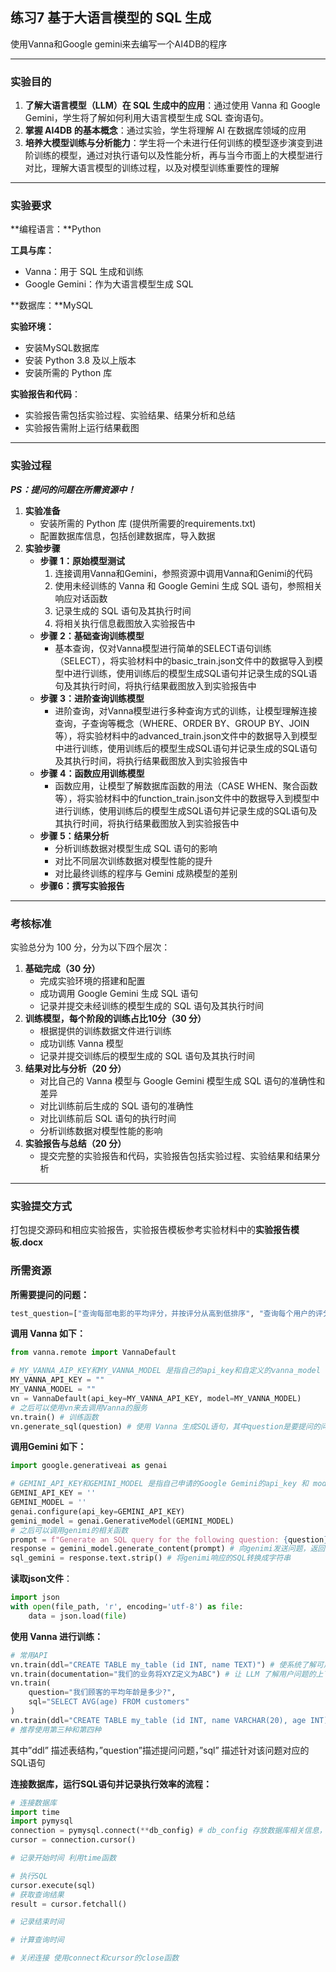 ## **练习7 基于大语言模型的 SQL 生成**

使用Vanna和Google gemini来去编写一个AI4DB的程序

------

### **实验目的**

1. **了解大语言模型（LLM）在 SQL 生成中的应用**：通过使用 Vanna 和 Google Gemini，学生将了解如何利用大语言模型生成 SQL 查询语句。
2. **掌握 AI4DB 的基本概念**：通过实验，学生将理解 AI 在数据库领域的应用
3. **培养大模型训练与分析能力**：学生将一个未进行任何训练的模型逐步演变到进阶训练的模型，通过对执行语句以及性能分析，再与当今市面上的大模型进行对比，理解大语言模型的训练过程，以及对模型训练重要性的理解

------

### **实验要求**

**编程语言：**Python

**工具与库：**

- Vanna：用于 SQL 生成和训练
- Google Gemini：作为大语言模型生成 SQL

**数据库：**MySQL

**实验环境：**

- 安装MySQL数据库
- 安装 Python 3.8 及以上版本
- 安装所需的 Python 库

**实验报告和代码**：

- 实验报告需包括实验过程、实验结果、结果分析和总结
- 实验报告需附上运行结果截图

------

### **实验过程**

***PS：提问的问题在所需资源中！***

1. **实验准备**
   - 安装所需的 Python 库 (提供所需要的requirements.txt)
   - 配置数据库信息，包括创建数据库，导入数据
2. **实验步骤**
   - **步骤 1：原始模型测试**
     1. 连接调用Vanna和Gemini，参照资源中调用Vanna和Genimi的代码
     2. 使用未经训练的 Vanna 和 Google Gemini 生成 SQL 语句，参照相关响应对话函数
     3. 记录生成的 SQL 语句及其执行时间
     4. 将相关执行信息截图放入实验报告中
   - **步骤 2：基础查询训练模型**
     - 基本查询，仅对Vanna模型进行简单的SELECT语句训练（SELECT），将实验材料中的basic_train.json文件中的数据导入到模型中进行训练，使用训练后的模型生成SQL语句并记录生成的SQL语句及其执行时间，将执行结果截图放入到实验报告中
   - **步骤 3：进阶查询训练模型**
     - 进阶查询，对Vanna模型进行多种查询方式的训练，让模型理解连接查询，子查询等概念（WHERE、ORDER BY、GROUP BY、JOIN 等），将实验材料中的advanced_train.json文件中的数据导入到模型中进行训练，使用训练后的模型生成SQL语句并记录生成的SQL语句及其执行时间，将执行结果截图放入到实验报告中
   - **步骤 4：函数应用训练模型**
     - 函数应用，让模型了解数据库函数的用法（CASE WHEN、聚合函数等），将实验材料中的function_train.json文件中的数据导入到模型中进行训练，使用训练后的模型生成SQL语句并记录生成的SQL语句及其执行时间，将执行结果截图放入到实验报告中
   - **步骤 5：结果分析**
     - 分析训练数据对模型生成 SQL 语句的影响
     - 对比不同层次训练数据对模型性能的提升
     - 对比最终训练的程序与 Gemini 成熟模型的差别 
   - **步骤6：撰写实验报告**

------

### **考核标准**

实验总分为 100 分，分为以下四个层次：

1. **基础完成（30 分）**
   - 完成实验环境的搭建和配置
   - 成功调用 Google Gemini 生成 SQL 语句
   - 记录并提交未经训练的模型生成的 SQL 语句及其执行时间
2. **训练模型，每个阶段的训练占比10分（30 分）**
   - 根据提供的训练数据文件进行训练
   - 成功训练 Vanna 模型
   - 记录并提交训练后的模型生成的 SQL 语句及其执行时间 
3. **结果对比与分析（20 分）**
   - 对比自己的 Vanna 模型与 Google Gemini 模型生成 SQL 语句的准确性和差异
   - 对比训练前后生成的 SQL 语句的准确性
   - 对比训练前后 SQL 语句的执行时间
   - 分析训练数据对模型性能的影响
4. **实验报告与总结（20 分）**
   - 提交完整的实验报告和代码，实验报告包括实验过程、实验结果和结果分析

------

### 实验提交方式

打包提交源码和相应实验报告，实验报告模板参考实验材料中的**实验报告模板.docx**



### **所需资源**

**所需要提问的问题：**

```python
test_question=["查询每部电影的平均评分，并按评分从高到低排序", "查询每个用户的评分数量，并按评分数量从高到低排序", "查询每部电影的标签数量，并按标签数量从高到低排序", "查询评分最高的 10 部电影，并显示电影标题和平均评分", "查询评分次数最多的 10 部电影，并显示电影标题和评分次数", "查询每部电影的最高评分和最低评分，并显示电影标题", "查询每部电影的相关性最高的标签，并显示电影标题和标签名称", "查询每个用户的平均评分与总体平均评分的差异，并按差异从高到低排序", "查询每部电影的 IMDb 和 TMDb 编号，并显示电影标题", "查询每部电影的标签数量与评分数量的比值，并按比值从高到低排序"]
```



**调用 Vanna 如下：**

```python
from vanna.remote import VannaDefault

# MY_VANNA_AIP_KEY和MY_VANNA_MODEL 是指自己的api_key和自定义的vanna_model
MY_VANNA_API_KEY = ""
MY_VANNA_MODEL = ""
vn = VannaDefault(api_key=MY_VANNA_API_KEY, model=MY_VANNA_MODEL)
# 之后可以使用vn来去调用Vanna的服务
vn.train() # 训练函数
vn.generate_sql(question) # 使用 Vanna 生成SQL语句，其中question是要提问的问题
```

 

**调用Gemini 如下：**

```python
import google.generativeai as genai

# GEMINI_API_KEY和GEMINI_MODEL 是指自己申请的Google Gemini的api_key 和 model
GEMINI_API_KEY = ''
GEMINI_MODEL = ''
genai.configure(api_key=GEMINI_API_KEY)
gemini_model = genai.GenerativeModel(GEMINI_MODEL)
# 之后可以调用genimi的相关函数
prompt = f"Generate an SQL query for the following question: {question}" # 自定义prompt
response = gemini_model.generate_content(prompt) # 向genimi发送问题，返回问题回答
sql_gemini = response.text.strip() # 将genimi响应的SQL转换成字符串
```

 

**读取json文件**：

```python
import json
with open(file_path, 'r', encoding='utf-8') as file:
	data = json.load(file)
```



**使用 Vanna 进行训练：**

```python
# 常用API	
vn.train(ddl="CREATE TABLE my_table (id INT, name TEXT)") # 使系统了解可用的表、列和数据类型
vn.train(documentation="我们的业务将XYZ定义为ABC") # 让 LLM 了解用户问题的上下文
vn.train(
    question="我们顾客的平均年龄是多少?", 
    sql="SELECT AVG(age) FROM customers"
)
vn.train(ddl="CREATE TABLE my_table (id INT, name VARCHAR(20), age INT)", question="我们顾客的平均年龄是多少?", sql="SELECT AVG(age) FROM customers") 
# 推荐使用第三种和第四种
```

其中”ddl” 描述表结构，”question”描述提问问题，”sql” 描述针对该问题对应的SQL语句

 

**连接数据库，运行SQL语句并记录执行效率的流程：**

```python
# 连接数据库
import time
import pymysql
connection = pymysql.connect(**db_config) # db_config 存放数据库相关信息，包括host,user,password,database 例如:db_config = {"host": "localhost", "user": "user", "password": "1234", "database": "mydb"}
cursor = connection.cursor()

# 记录开始时间 利用time函数

# 执行SQL
cursor.execute(sql)
# 获取查询结果
result = cursor.fetchall()

# 记录结束时间

# 计算查询时间

# 关闭连接 使用connect和cursor的close函数
```

